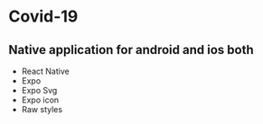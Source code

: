 # Covid-19
## Native application for android and ios both
- React Native
- Expo
- Expo Svg
- Expo icon
- Raw styles

